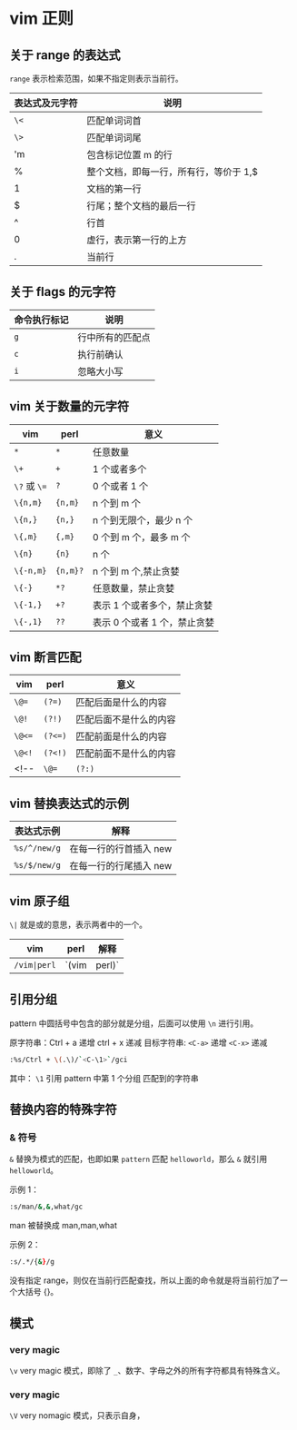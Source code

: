# vim 正则

## 关于 range 的表达式

`range` 表示检索范围，如果不指定则表示当前行。

| 表达式及元字符 | 说明                                   |
| -------------- | -------------------------------------- |
| `\<`           | 匹配单词词首                           |
| `\>`           | 匹配单词词尾                           |
| 'm             | 包含标记位置 m 的行                    |
| %              | 整个文档，即每一行，所有行，等价于 1,$ |
| 1              | 文档的第一行                           |
| $              | 行尾；整个文档的最后一行               |
| ^              | 行首                                   |
| 0              | 虚行，表示第一行的上方                 |
| .              | 当前行                                 |



## 关于 flags 的元字符 

| 命令执行标记 | 说明             |
| ------------ | ---------------- |
| `g`          | 行中所有的匹配点 |
| `c`          | 执行前确认       |
| `i`          | 忽略大小写       |



## vim 关于数量的元字符

| vim          | perl     | 意义                         |
| ------------ | -------- | ---------------------------- |
| `*`          | `*`      | 任意数量                     |
| `\+`         | `+`      | 1 个或者多个                 |
| `\?` 或 `\=` | `?`      | 0 个或者 1 个                |
| `\{n,m}`     | `{n,m}`  | n 个到 m 个                  |
| `\{n,}`      | `{n,}`   | n 个到无限个，最少 n 个      |
| `\{,m}`      | `{,m}`   | 0 个到 m 个，最多 m 个       |
| `\{n}`       | `{n}`    | n 个                         |
| `\{-n,m}`    | `{n,m}?` | n 个到 m 个,禁止贪婪         |
| `\{-}`       | `*?`     | 任意数量，禁止贪婪           |
| `\{-1,}`     | `+?`     | 表示 1 个或者多个，禁止贪婪  |
| `\{-,1}`     | `??`     | 表示 0 个或者 1 个，禁止贪婪 |



## vim 断言匹配

| vim    | perl    | 意义                   |
| ------ | ------- | ---------------------- |
| `\@=`  | `(?=)`  | 匹配后面是什么的内容   |
| `\@!`  | `(?!)`  | 匹配后面不是什么的内容 |
| `\@<=` | `(?<=)` | 匹配前面是什么的内容   |
| `\@<!` | `(?<!)` | 匹配前面不是什么的内容 |
| <!--   | `\@=`   | `(?:)`                 | 不记录到分组 | --> |



## vim 替换表达式的示例


| 表达式示例   | 解释                   |
| ------------ | ---------------------- |
| `%s/^/new/g` | 在每一行的行首插入 new |
| `%s/$/new/g` | 在每一行的行尾插入 new |



## vim 原子组
`\|` 就是或的意思，表示两者中的一个。

| vim          | perl  | 解释   |
| ------------ | ----- | ------ |
| `/vim\|perl` | `(vim | perl)` | 匹配 `vim` 或 `perl` |



## 引用分组


pattern 中圆括号中包含的部分就是分组，后面可以使用 `\n` 进行引用。

原字符串：Ctrl + a 递增 ctrl + x 递减
目标字符串: `<C-a>` 递增 `<C-x>` 递减
```bash
:%s/Ctrl + \(.\)/`<C-\1>`/gci
```
其中：
`\1` 引用 pattern 中第 1 个分组 匹配到的字符串



## 替换内容的特殊字符
### & 符号
`&` 替换为模式的匹配，也即如果 `pattern` 匹配 `helloworld`，那么 `&` 就引用 `helloworld`。

示例 1：
```bash
:s/man/&,&,what/gc
```
man 被替换成 man,man,what


示例 2：
```bash
:s/.*/{&}/g
```
没有指定 range，则仅在当前行匹配查找，所以上面的命令就是将当前行加了一个大括号 {}。




## 模式

### very magic

`\v` very magic 模式，即除了 `_`、数字、字母之外的所有字符都具有特殊含义。



### very magic

`\V` very nomagic 模式，只表示自身，

